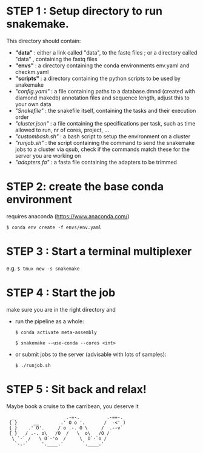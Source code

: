 # STEP 1 : Setup directory to run snakemake. 

This directory should contain: 
- **"data"** : either a link called "data", to the fastq files ; or a directory called "data" , containing the fastq files
- **"envs"** : a directory containing the conda environments env.yaml and checkm.yaml
- **"scripts"** : a directory containing the python scripts to be used by snakemake
- *"config.yaml"* : a file containing paths to a database.dmnd (created with diamond makedb) annotation files and sequence length, adjust this to your own data
- *"Snakefile"* : the snakefile itself, containing the tasks and their execution order
- *"cluster.json"* : a file containing the specifications per task, such as time allowed to run, nr of cores, project, ...
- *"custombash.sh"* : a bash script to setup the environment on a cluster
- *"runjob.sh"* : the script containing the command to send the snakemake jobs to a cluster via qsub, check if the commands match these for the server you are working on
- *"adapters.fa"* : a fasta file containing the adapters to be trimmed

# STEP 2: create the base conda environment

requires anaconda (https://www.anaconda.com/)

`$ conda env create -f envs/env.yaml `

# STEP 3 : Start a terminal multiplexer 

e.g. `$ tmux new -s snakemake `

# STEP 4 : Start the job 

make sure you are in the right directory and 

- run the pipeline as a whole:

	`$ conda activate meta-assembly `

	`$ snakemake --use-conda --cores <int> `

- or  submit jobs to the server (advisable with lots of samples):

	`$ ./runjob.sh `

# STEP 5 : Sit back and relax! 
Maybe book a cruise to the carribean, you deserve it

      _                   .-=-.          .-==-.
     { }      __        .' O o '.       /  -<' )
     { }    .' O'.     / o .-. O \     /  .--v`
     { }   / .-. o\   /O  /   \  o\   /O /
      \ `-` /   \ O`-'o  /     \  O`-`o /
       `-.-`     '.____.'       `.____.'
